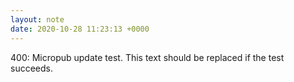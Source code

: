 ```yaml
---
layout: note
date: 2020-10-28 11:23:13 +0000
---
```


400: Micropub update test. This text should be replaced if the test succeeds.
